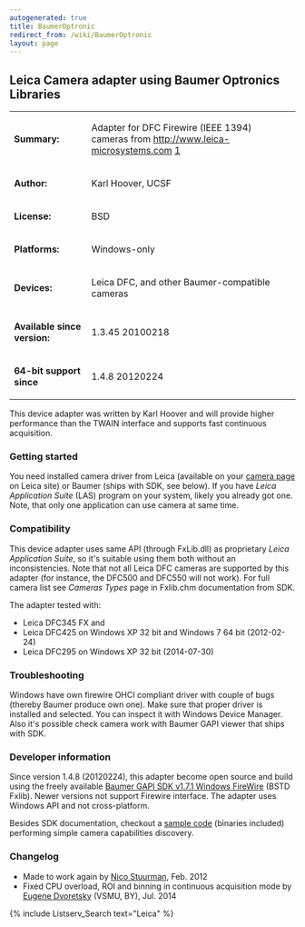 ```yaml
---
autogenerated: true
title: BaumerOptronic
redirect_from: /wiki/BaumerOptronic
layout: page
---
```


## Leica Camera adapter using Baumer Optronics Libraries

<table>
<tr>
<td markdown="1">

**Summary:**

</td>
<td markdown="1">

Adapter for DFC Firewire (IEEE 1394) cameras from
<http://www.leica-microsystems.com>
[1](http://www.leica-microsystems.com)

</td>
</tr>
<tr>
<td markdown="1">

**Author:**

</td>
<td markdown="1">

Karl Hoover, UCSF

</td>
</tr>
<tr>
<td markdown="1">

**License:**

</td>
<td markdown="1">

BSD

</td>
</tr>
<tr>
<td markdown="1">

**Platforms:**

</td>
<td markdown="1">

Windows-only

</td>
</tr>
<tr>
<td markdown="1">

**Devices:**

</td>
<td markdown="1">

Leica DFC, and other Baumer-compatible cameras

</td>
</tr>
<tr>
<td markdown="1">

**Available since version:**

</td>
<td markdown="1">

1.3.45 20100218

</td>
</tr>
<tr>
<td markdown="1">

**64-bit support since**

</td>
<td markdown="1">

1.4.8 20120224

</td>
</tr>
</table>


This device adapter was written by Karl Hoover and will provide higher
performance than the TWAIN interface and supports fast continuous
acquisition.

### Getting started

You need installed camera driver from Leica (available on your [camera
page](http://www.leica-microsystems.com/products/microscope-cameras/) on
Leica site) or Baumer (ships with SDK, see below). If you have *Leica
Application Suite* (LAS) program on your system, likely you already got
one. Note, that only one application can use camera at same time.

### Compatibility

This device adapter uses same API (through FxLib.dll) as proprietary
*Leica Application Suite*, so it's suitable using them both without an
inconsistencies. Note that not all Leica DFC cameras are supported by
this adapter (for instance, the DFC500 and DFC550 will not work). For
full camera list see *Cameras Types* page in Fxlib.chm documentation
from SDK.

The adapter tested with:

-   Leica DFC345 FX and
-   Leica DFC425 on Windows XP 32 bit and Windows 7 64 bit (2012-02-24)
-   Leica DFC295 on Windows XP 32 bit (2014-07-30)

### Troubleshooting

Windows have own firewire OHCI compliant driver with couple of bugs
(thereby Baumer produce own one). Make sure that proper driver is
installed and selected. You can inspect it with Windows Device Manager.
Also it's possible check camera work with Baumer GAPI viewer that ships
with SDK.

### Developer information

Since version 1.4.8 (20120224), this adapter become open source and
build using the freely available [Baumer GAPI SDK v1.7.1 Windows
FireWire](http://www.baumer.com/int-en/products/identification-image-processing/software-and-starter-kits/baumer-gapi-sdk/)
(BSTD Fxlib). Newer versions not support Firewire interface. The adapter
uses Windows API and not cross-platform.

Besides SDK documentation, checkout a [sample
code](https://github.com/radioxoma/baumer) (binaries included)
performing simple camera capabilities discovery.

### Changelog

-   Made to work again by [Nico Stuurman](/users/Nico "wikilink"), Feb.
    2012
-   Fixed CPU overload, ROI and binning in continuous acquisition mode
    by [Eugene Dvoretsky](/users/radioxoma "wikilink") (VSMU, BY), Jul.
    2014

{% include Listserv_Search text="Leica" %}
</div>
